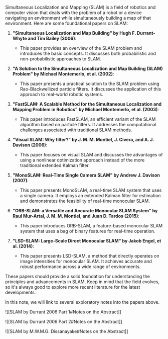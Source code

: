 Simultaneous Localization and Mapping (SLAM) is a field of robotics and computer vision that deals with the problem of a robot or a device navigating an environment while simultaneously building a map of that environment. Here are some foundational papers on SLAM:

1. **"Simultaneous Localization and Map Building" by Hugh F. Durrant-Whyte and Tim Bailey (2006)**:
   - This paper provides an overview of the SLAM problem and introduces the basic concepts. It discusses both probabilistic and non-probabilistic approaches to SLAM.

2. **"A Solution to the Simultaneous Localization and Map Building (SLAM) Problem" by Michael Montemerlo, et al. (2002)**:
   - This paper presents a practical solution to the SLAM problem using Rao-Blackwellized particle filters. It discusses the application of this approach to real-world robotic systems.

3. **"FastSLAM: A Scalable Method for the Simultaneous Localization and Mapping Problem in Robotics" by Michael Montemerlo, et al. (2003)**:
   - This paper introduces FastSLAM, an efficient variant of the SLAM algorithm based on particle filters. It addresses the computational challenges associated with traditional SLAM methods.

4. **"Visual SLAM: Why filter?" by J. M. M. Montiel, J. Civera, and A. J. Davison (2006)**:
   - This paper focuses on visual SLAM and discusses the advantages of using a nonlinear optimization approach instead of the more traditional extended Kalman filter.

5. **"MonoSLAM: Real-Time Single Camera SLAM" by Andrew J. Davison (2007)**:
   - This paper presents MonoSLAM, a real-time SLAM system that uses a single camera. It employs an extended Kalman filter for estimation and demonstrates the feasibility of real-time monocular SLAM.

6. **"ORB-SLAM: a Versatile and Accurate Monocular SLAM System" by Raul Mur-Artal, J. M. M. Montiel, and Juan D. Tardos (2015)**:
   - This paper introduces ORB-SLAM, a feature-based monocular SLAM system that uses a bag of binary features for real-time operation.

7. **"LSD-SLAM: Large-Scale Direct Monocular SLAM" by Jakob Engel, et al. (2014)**:
   - This paper presents LSD-SLAM, a method that directly operates on image intensities for monocular SLAM. It achieves accurate and robust performance across a wide range of environments.

These papers should provide a solid foundation for understanding the principles and advancements in SLAM. Keep in mind that the field evolves, so it's always good to explore more recent literature for the latest developments.

In this note, we will link to several exploratory notes into the papers above.

![[SLAM by Durrant 2006 Part  1#Notes on the Abstract]]

![[SLAM by Durrant 2006 Part 2#Notes on the Abstract]]

![[SLAM by M.W.M.G. Dissanayake#Notes on the Abstract]]
